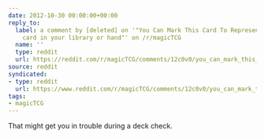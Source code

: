 ```yaml
---
date: 2012-10-30 00:00:00+00:00
reply_to:
  label: a comment by [deleted] on '"You Can Mark This Card To Represent a double-faced
    card in your library or hand"' on /r/magicTCG
  name: ''
  type: reddit
  url: https://reddit.com/r/magicTCG/comments/12c0v0/you_can_mark_this_card_to_represent_a_doublefaced/c6tt0wt/
source: reddit
syndicated:
- type: reddit
  url: https://www.reddit.com/r/magicTCG/comments/12c0v0/you_can_mark_this_card_to_represent_a_doublefaced/c6tt1ds/
tags:
- magicTCG
---
```


That might get you in trouble during a deck check.